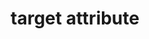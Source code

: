 ---
title: "target attribute"
description: "Where to display the linked URL on `<a>` elements."
category: html
last_test_date: "2021-12-28"
test_url: "/tests/html-target.html"
test_results_url: "https://app.emailonacid.com/app/acidtest/JU58WeEpop755UWcHt3uqkXW8btkk44WIkzhtL1UU3p46/list"
stats: {
    apple-mail: {
        macos: {
            "15":"a #3"
        },
        ios: {
            "15":"a #3"
        }
    },
    gmail: {
        desktop-webmail: {
            "2021-12":"n #1"
        },
        ios: {
            "2021-12":"n #1"
        },
        android: {
            "2021-12":"n #1"
        },
        mobile-webmail: {
            "2021-12":"n #1"
        }
    },
    orange: {
        desktop-webmail: {
            "2021-12":"n #1"
        },
        ios: {
            "2021-12":"n #1"
        },
        android: {
            "2021-12":"n #1"
        }
    },
    outlook: {
        windows: {
            "2007":"u",
            "2010":"u",
            "2013":"u",
            "2016":"u",
            "2019":"a #3"
        },
        windows-mail: {
            "2021-12":"a #3"
        },
        macos: {
            "16.57":"n #1"
        },
        outlook-com: {
            "2021-12":"n #1"
        },
        ios: {
            "2021-12":"a #3"
        },
        android: {
            "2021-12":"a #3"
        }
    },
    samsung-email: {
        android: {
            "6.0":"a #3"
        }
    },
    sfr: {
        desktop-webmail: {
            "2021-12":"y #2"
        },
        ios: {
            "2021-12":"n #1"
        },
        android: {
            "2021-12":"n #1"
        }
    },
    thunderbird: {
        macos: {
            "78.14":"a #3"
        }
    },
    aol: {
        desktop-webmail: {
            "2021-12":"n #1"
        },
        ios: {
            "2021-12":"n #1"
        },
        android: {
            "2021-12":"n #1"
        }
    },
    yahoo: {
        desktop-webmail: {
            "2021-12":"n #1"
        },
        ios: {
            "2021-12":"n #1"
        },
        android: {
            "2021-12":"n #1"
        }
    },
    protonmail: {
        desktop-webmail: {
            "2021-12":"n #1"
        },
        ios: {
            "2021-12":"n #1"
        },
        android: {
            "2021-12":"n #1"
        }
    },
    hey: {
        desktop-webmail: {
            "2021-12":"n #1"
        }
    },
    mail-ru: {
        desktop-webmail: {
            "2021-12":"n #1"
        }
    },
    fastmail: {
        desktop-webmail: {
            "2021-12":"n #1"
        }
    },
    laposte: {
        desktop-webmail: {
            "2021-12":"y #2"
        }
    }
}
notes_by_num: {
    "1": "Not supported. `target=\"_blank\"` is forced on all links.",
    "2": "Supported. But `target=\"_blank\"` is forced if the attribute is missing.",
    "3": "The attribute is supported but links always open in a new window anyway."
}
links: {
    "MDN: <a>: The Anchor element: target":"https://developer.mozilla.org/en-US/docs/Web/HTML/Element/a#attr-target"
}
---